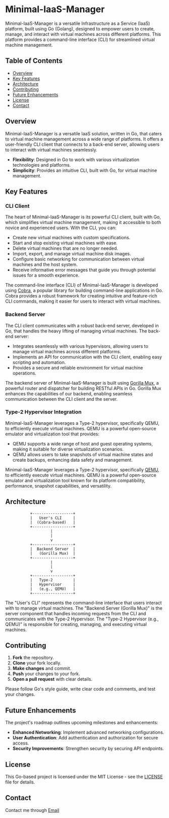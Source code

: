# Minimal-IaaS-Manager

Minimal-IaaS-Manager is a versatile Infrastructure as a Service (IaaS) platform, built using Go (Golang), designed to empower users to create, manage, and interact with virtual machines across different platforms. This platform provides a command-line interface (CLI) for streamlined virtual machine management.

## Table of Contents

- [Overview](#overview)
- [Key Features](#key-features)
- [Architecture](#architecture)
- [Contributing](#contributing)
- [Future Enhancements](#future-enhancements)
- [License](#license)
- [Contact](#contact)

## Overview

Minimal-IaaS-Manager is a versatile IaaS solution, written in Go, that caters to virtual machine management across a wide range of platforms. It offers a user-friendly CLI client that connects to a back-end server, allowing users to interact with virtual machines seamlessly.

- **Flexibility**: Designed in Go to work with various virtualization technologies and platforms.
- **Simplicity**: Provides an intuitive CLI, built with Go, for virtual machine management.

## Key Features

### CLI Client

The heart of Minimal-IaaS-Manager is its powerful CLI client, built with Go, which simplifies virtual machine management, making it accessible to both novice and experienced users. With the CLI, you can:

- Create new virtual machines with custom specifications.
- Start and stop existing virtual machines with ease.
- Delete virtual machines that are no longer needed.
- Import, export, and manage virtual machine disk images.
- Configure basic networking for communication between virtual machines and the host system.
- Receive informative error messages that guide you through potential issues for a smooth experience.

The command-line interface (CLI) of Minimal-IaaS-Manager is developed using [Cobra](https://github.com/spf13/cobra), a popular library for building command-line applications in Go. Cobra provides a robust framework for creating intuitive and feature-rich CLI commands, making it easier for users to interact with virtual machines.

### Backend Server

The CLI client communicates with a robust back-end server, developed in Go, that handles the heavy lifting of managing virtual machines. The back-end server:

- Integrates seamlessly with various hypervisors, allowing users to manage virtual machines across different platforms.
- Implements an API for communication with the CLI client, enabling easy scripting and automation.
- Provides a secure and reliable environment for virtual machine operations.

The backend server of Minimal-IaaS-Manager is built using [Gorilla Mux](https://github.com/gorilla/mux), a powerful router and dispatcher for building RESTful APIs in Go. Gorilla Mux enhances the capabilities of our backend, enabling seamless communication between the CLI client and the server.

### Type-2 Hypervisor Integration

Minimal-IaaS-Manager leverages a Type-2 hypervisor, specifically QEMU, to efficiently execute virtual machines. QEMU is a powerful open-source emulator and virtualization tool that provides:

- QEMU supports a wide range of host and guest operating systems, making it suitable for diverse virtualization scenarios.
- QEMU allows users to take snapshots of virtual machine states and create backups, enhancing data safety and management.

Minimal-IaaS-Manager leverages a Type-2 hypervisor, specifically [QEMU](https://www.qemu.org/), to efficiently execute virtual machines. QEMU is a powerful open-source emulator and virtualization tool known for its platform compatibility, performance, snapshot capabilities, and versatility.

## Architecture

               +------------------+
               |   User's CLI     |
               |  (Cobra-based)   |
               +------------------+
                        |
                        |
                        v
               +------------------+
               |  Backend Server  |
               |   (Gorilla Mux)  |
               +------------------+
                        |
                        |
                        v
               +------------------+
               |   Type-2         |
               |   Hypervisor     |
               |   (e.g., QEMU)   |
               +------------------+

The "User's CLI" represents the command-line interface that users interact with to manage virtual machines.
The "Backend Server (Gorilla Mux)" is the server component that handles incoming requests from the CLI and communicates with the Type-2 Hypervisor.
The "Type-2 Hypervisor (e.g., QEMU)" is responsible for creating, managing, and executing virtual machines.

## Contributing

1. **Fork** the repository.
2. **Clone** your fork locally.
3. **Make changes** and commit.
4. **Push** your changes to your fork.
5. **Open a pull request** with clear details.

Please follow Go's style guide, write clear code and comments, and test your changes.

## Future Enhancements

The project's roadmap outlines upcoming milestones and enhancements:

- **Enhanced Networking**: Implement advanced networking configurations.
- **User Authentication**: Add authentication and authorization for secure access.
- **Security Improvements**: Strengthen security by securing API endpoints.


## License

This Go-based project is licensed under the MIT License - see the [LICENSE](LICENSE) file for details.

## Contact

Contact me through [Email](msandeepcip@gmail.com)
